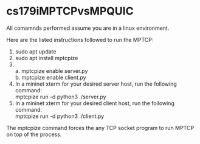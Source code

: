 # cs179iMPTCPvsMPQUIC

All comamnds performed assume you are in a linux environment. 

Here are the listed instructions followed to run the MPTCP:
1. sudo apt update
2. sudo apt install mptcpize
3. 
    <br>a. mptcpize enable server.py
    <br>b. mptcpize enable client.py
4. In a mininet xterm for your desired server host, run the following command:
    <br>mptcpize run -d python3 ./server.py
5. In a mininet xterm for your desired client host, run the following command:
    <br>mptcpize run -d python3 ./client.py

The mptcpize command forces the any TCP socket program to run MPTCP on top of the process.
